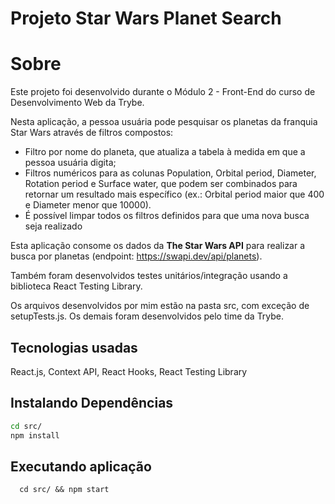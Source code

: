 # Projeto Star Wars Planet Search

# Sobre
Este projeto foi desenvolvido durante o Módulo 2 - Front-End do curso de Desenvolvimento Web da Trybe. 

Nesta aplicação, a pessoa usuária pode pesquisar os planetas da franquia Star Wars através de filtros compostos:
- Filtro por nome do planeta, que atualiza a tabela à medida em que a pessoa usuária digita;
- Filtros numéricos para as colunas Population, Orbital period, Diameter, Rotation period e Surface water, que podem ser combinados para retornar um resultado mais específico (ex.: Orbital period maior que 400 e Diameter menor que 10000).
- É possível limpar todos os filtros definidos para que uma nova busca seja realizado


Esta aplicação consome os dados da **The Star Wars API** para realizar a busca por planetas (endpoint:
https://swapi.dev/api/planets).

Também foram desenvolvidos testes unitários/integração usando a biblioteca React Testing Library.

Os arquivos desenvolvidos por mim estão na pasta src, com exceção de setupTests.js. Os demais foram desenvolvidos pelo time da Trybe.

## Tecnologias usadas

React.js, Context API, React Hooks, React Testing Library

## Instalando Dependências

```bash
cd src/
npm install
``` 

## Executando aplicação

  ```
    cd src/ && npm start
  ```
